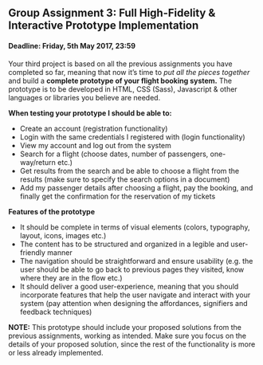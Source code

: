 ## Group Assignment 3: Full High-Fidelity & Interactive Prototype Implementation
#### Deadline: Friday, 5th May 2017, 23:59

Your third project is based on all the previous assignments you have completed so far, meaning that now it’s time to _put all the pieces together_ and build a **complete prototype of your flight booking system.**
The prototype is to be developed in HTML, CSS (Sass), Javascript & other languages or libraries you believe are needed.

**When testing your prototype I should be able to:**
- Create an account (registration functionality)
- Login with the same credentials I registered with (login functionality)
- View my account and log out from the system
- Search for a flight (choose dates, number of passengers, one-way/return etc.)
- Get results from the search and be able to choose a flight from the results (make sure to specify the search options in a document)
- Add my passenger details after choosing a flight, pay the booking, and finally get the confirmation for the reservation of my tickets

**Features of the prototype**
- It should be complete in terms of visual elements (colors, typography, layout, icons, images etc.)
- The content has to be structured and organized in a legible and user-friendly manner 
- The navigation should be straightforward and ensure usability (e.g. the user should be able to go back to previous pages they visited, know where they are in the flow etc.)
- It should deliver a good user-experience, meaning that you should incorporate features that help the user navigate and interact with your system (pay attention when designing the affordances, signifiers and feedback techniques)

**NOTE:** This prototype should include your proposed solutions from the previous assignments, working as intended. Make sure you focus on the details of your proposed solution, since the rest of the functionality is more or less already implemented.
